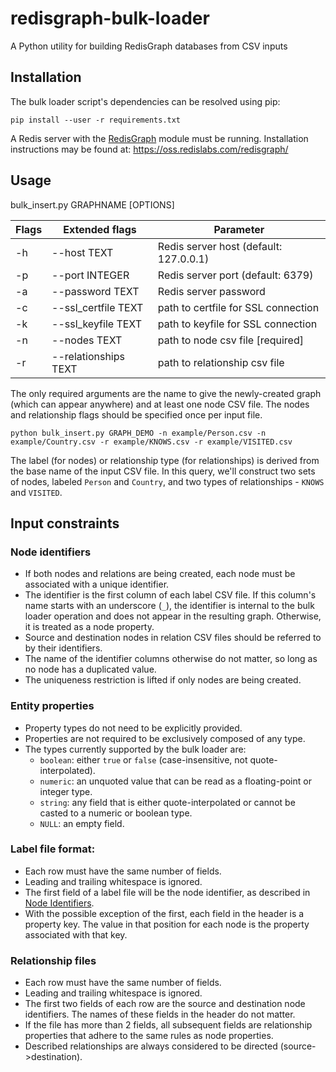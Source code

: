 # redisgraph-bulk-loader
A Python utility for building RedisGraph databases from CSV inputs

## Installation
The bulk loader script's dependencies can be resolved using pip:
```
pip install --user -r requirements.txt
```

A Redis server with the [RedisGraph](https://github.com/RedisLabsModules/RedisGraph) module must be running. Installation instructions may be found at:
https://oss.redislabs.com/redisgraph/

## Usage
bulk_insert.py GRAPHNAME [OPTIONS]

| Flags   | Extended flags        |    Parameter                                 |
|---------|-----------------------|----------------------------------------------|
|  -h     | --host TEXT           |    Redis server host (default: 127.0.0.1)    |
|  -p     | --port INTEGER        |    Redis server port   (default: 6379)       |
|  -a     | --password TEXT       |    Redis server password                     |
|  -c     | --ssl_certfile TEXT   |    path to certfile for SSL connection       |
|  -k     | --ssl_keyfile TEXT    |    path to keyfile for SSL connection        |
|  -n     | --nodes TEXT          |    path to node csv file  [required]         |
|  -r     | --relationships TEXT  |    path to relationship csv file             |

The only required arguments are the name to give the newly-created graph (which can appear anywhere) and at least one node CSV file.
The nodes and relationship flags should be specified once per input file.

```
python bulk_insert.py GRAPH_DEMO -n example/Person.csv -n example/Country.csv -r example/KNOWS.csv -r example/VISITED.csv
```
The label (for nodes) or relationship type (for relationships) is derived from the base name of the input CSV file. In this query, we'll construct two sets of nodes, labeled `Person` and `Country`, and two types of relationships - `KNOWS` and `VISITED`.

## Input constraints
### Node identifiers
- If both nodes and relations are being created, each node must be associated with a unique identifier.
- The identifier is the first column of each label CSV file. If this column's name starts with an underscore (`_`), the identifier is internal to the bulk loader operation and does not appear in the resulting graph. Otherwise, it is treated as a node property.
- Source and destination nodes in relation CSV files should be referred to by their identifiers.
- The name of the identifier columns otherwise do not matter, so long as no node has a duplicated value.
- The uniqueness restriction is lifted if only nodes are being created.

### Entity properties
- Property types do not need to be explicitly provided.
- Properties are not required to be exclusively composed of any type.
- The types currently supported by the bulk loader are:
    - `boolean`: either `true` or `false` (case-insensitive, not quote-interpolated).
    - `numeric`: an unquoted value that can be read as a floating-point or integer type.
    - `string`: any field that is either quote-interpolated or cannot be casted to a numeric or boolean type.
    - `NULL`: an empty field.

### Label file format:
- Each row must have the same number of fields.
- Leading and trailing whitespace is ignored.
- The first field of a label file will be the node identifier, as described in [Node Identifiers](#node-identifiers).
- With the possible exception of the first, each field in the header is a property key. The value in that position for each node is the property associated with that key.

### Relationship files
- Each row must have the same number of fields.
- Leading and trailing whitespace is ignored.
- The first two fields of each row are the source and destination node identifiers. The names of these fields in the header do not matter.
- If the file has more than 2 fields, all subsequent fields are relationship properties that adhere to the same rules as node properties.
- Described relationships are always considered to be directed (source->destination).
